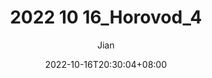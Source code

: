 ---
title: "2022 10 16_Horovod_4"
slug: ""
date: 2022-10-16T20:30:04+08:00
summary: ""
author: ["Jian"]
cover:
    image: ""
    alt: ""
tags: []
katex: true
mermaid: false
draft: true
---